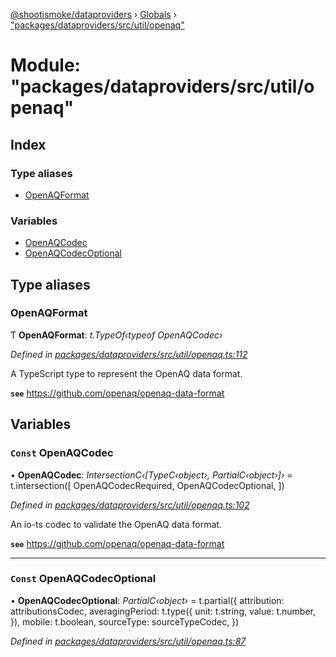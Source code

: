 [@shootismoke/dataproviders](../README.md) › [Globals](../globals.md) › ["packages/dataproviders/src/util/openaq"](_packages_dataproviders_src_util_openaq_.md)

# Module: "packages/dataproviders/src/util/openaq"

## Index

### Type aliases

* [OpenAQFormat](_packages_dataproviders_src_util_openaq_.md#openaqformat)

### Variables

* [OpenAQCodec](_packages_dataproviders_src_util_openaq_.md#const-openaqcodec)
* [OpenAQCodecOptional](_packages_dataproviders_src_util_openaq_.md#const-openaqcodecoptional)

## Type aliases

###  OpenAQFormat

Ƭ **OpenAQFormat**: *t.TypeOf‹typeof OpenAQCodec›*

*Defined in [packages/dataproviders/src/util/openaq.ts:112](https://github.com/shootismoke/common/blob/29c80cb/packages/dataproviders/src/util/openaq.ts#L112)*

A TypeScript type to represent the OpenAQ data format.

**`see`** https://github.com/openaq/openaq-data-format

## Variables

### `Const` OpenAQCodec

• **OpenAQCodec**: *IntersectionC‹[TypeC‹object›, PartialC‹object›]›* = t.intersection([
	OpenAQCodecRequired,
	OpenAQCodecOptional,
])

*Defined in [packages/dataproviders/src/util/openaq.ts:102](https://github.com/shootismoke/common/blob/29c80cb/packages/dataproviders/src/util/openaq.ts#L102)*

An io-ts codec to validate the OpenAQ data format.

**`see`** https://github.com/openaq/openaq-data-format

___

### `Const` OpenAQCodecOptional

• **OpenAQCodecOptional**: *PartialC‹object›* = t.partial({
	attribution: attributionsCodec,
	averagingPeriod: t.type({
		unit: t.string,
		value: t.number,
	}),
	mobile: t.boolean,
	sourceType: sourceTypeCodec,
})

*Defined in [packages/dataproviders/src/util/openaq.ts:87](https://github.com/shootismoke/common/blob/29c80cb/packages/dataproviders/src/util/openaq.ts#L87)*
